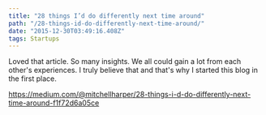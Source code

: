 ```yaml
---
title: "28 things I’d do differently next time around"
path: "/28-things-id-do-differently-next-time-around/"
date: "2015-12-30T03:49:16.408Z"
tags: Startups
---
```


Loved that article. So many insights. We all could gain a lot from each other's experiences. I truly believe that and that's why I started this blog in the first place.

https://medium.com/@mitchellharper/28-things-i-d-do-differently-next-time-around-f1f72d6a05ce
